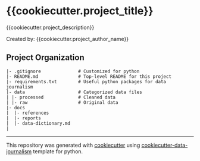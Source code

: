 # {{cookiecutter.project_title}}
{{cookiecutter.project_description}}

Created by: {{cookiecutter.project_author_name}}

## Project Organization
```
|- .gitignore              # Customized for python 
|- README.md               # Top-level README for this project
|- requirements.txt        # Useful python packages for data journalism
|- data                    # Categorized data files                      
| |- processed             # Cleaned data
| |- raw                   # Original data
|- docs
|  |- references
|  |- reports
|  |- data-dictionary.md
|
```
---
This repository was generated with [cookiecutter](https://github.com/cookiecutter/cookiecutter) using [cookiecutter-data-journalism](https://github.com/fer-aguirre/cookiecutter-data-journalism.git) template for python.